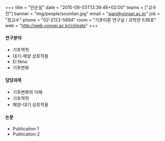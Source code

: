 +++
title = "안순일"
date = "2015-08-03T13:39:46+02:00"
teams = ["교수진"]
banner = "img/people/soonilan.jpg"
email = "sian@yonsei.ac.kr"
job = "정교수"
phone = "02-2123-5684"
room = "기후이론 연구실 / 과학관 538호"
web = "http://web.yonsei.ac.kr/climate"
+++

#### 연구분야
+ 기후역학
+ 대기-해양 상호작용
+ El Nino
+ 기후변화

#### 담당과목
+ 기후변화의 이해
+ 기후역학
+ 해양-대기 상호작용

#### 논문
+ Publicaiton 1
+ Publication 2
